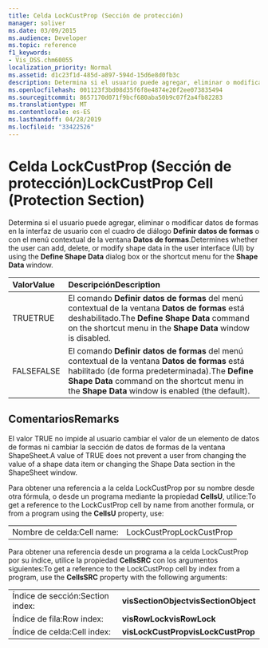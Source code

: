 ```yaml
---
title: Celda LockCustProp (Sección de protección)
manager: soliver
ms.date: 03/09/2015
ms.audience: Developer
ms.topic: reference
f1_keywords:
- Vis_DSS.chm60055
localization_priority: Normal
ms.assetid: d1c23f1d-485d-a897-594d-15d6e8d0fb3c
description: Determina si el usuario puede agregar, eliminar o modificar datos de formas en la interfaz de usuario con el cuadro de diálogo Definir datos de formas o con el menú contextual de la ventana Datos de formas.
ms.openlocfilehash: 001123f3bd08d35f6f8e4874e20f2ee073835494
ms.sourcegitcommit: 8657170d071f9bcf680aba50b9c07f2a4fb82283
ms.translationtype: MT
ms.contentlocale: es-ES
ms.lasthandoff: 04/28/2019
ms.locfileid: "33422526"
---
```

# <a name="lockcustprop-cell-protection-section"></a><span data-ttu-id="2490e-103">Celda LockCustProp (Sección de protección)</span><span class="sxs-lookup"><span data-stu-id="2490e-103">LockCustProp Cell (Protection Section)</span></span>

<span data-ttu-id="2490e-104">Determina si el usuario puede agregar, eliminar o modificar datos de formas en la interfaz de usuario con el cuadro de diálogo **Definir datos de formas** o con el menú contextual de la ventana **Datos de formas**.</span><span class="sxs-lookup"><span data-stu-id="2490e-104">Determines whether the user can add, delete, or modify shape data in the user interface (UI) by using the **Define Shape Data** dialog box or the shortcut menu for the **Shape Data** window.</span></span> 
  
|<span data-ttu-id="2490e-105">**Valor**</span><span class="sxs-lookup"><span data-stu-id="2490e-105">**Value**</span></span>|<span data-ttu-id="2490e-106">**Descripción**</span><span class="sxs-lookup"><span data-stu-id="2490e-106">**Description**</span></span>|
|:-----|:-----|
|<span data-ttu-id="2490e-107">TRUE</span><span class="sxs-lookup"><span data-stu-id="2490e-107">TRUE</span></span>  <br/> |<span data-ttu-id="2490e-108">El comando **Definir datos de formas** del menú contextual de la ventana **Datos de formas** está deshabilitado.</span><span class="sxs-lookup"><span data-stu-id="2490e-108">The **Define Shape Data** command on the shortcut menu in the **Shape Data** window is disabled.</span></span>  <br/> |
|<span data-ttu-id="2490e-109">FALSE</span><span class="sxs-lookup"><span data-stu-id="2490e-109">FALSE</span></span>  <br/> |<span data-ttu-id="2490e-110">El comando **Definir datos de formas** del menú contextual de la ventana **Datos de formas** está habilitado (de forma predeterminada).</span><span class="sxs-lookup"><span data-stu-id="2490e-110">The **Define Shape Data** command on the shortcut menu in the **Shape Data** window is enabled (the default).</span></span>  <br/> |
   
## <a name="remarks"></a><span data-ttu-id="2490e-111">Comentarios</span><span class="sxs-lookup"><span data-stu-id="2490e-111">Remarks</span></span>

<span data-ttu-id="2490e-112">El valor TRUE no impide al usuario cambiar el valor de un elemento de datos de formas ni cambiar la sección de datos de formas de la ventana ShapeSheet.</span><span class="sxs-lookup"><span data-stu-id="2490e-112">A value of TRUE does not prevent a user from changing the value of a shape data item or changing the Shape Data section in the ShapeSheet window.</span></span> 
  
<span data-ttu-id="2490e-113">Para obtener una referencia a la celda LockCustProp por su nombre desde otra fórmula, o desde un programa mediante la propiedad **CellsU**, utilice:</span><span class="sxs-lookup"><span data-stu-id="2490e-113">To get a reference to the LockCustProp cell by name from another formula, or from a program using the **CellsU** property, use:</span></span> 
  
|||
|:-----|:-----|
|<span data-ttu-id="2490e-114">Nombre de celda:</span><span class="sxs-lookup"><span data-stu-id="2490e-114">Cell name:</span></span>  <br/> |<span data-ttu-id="2490e-115">LockCustProp</span><span class="sxs-lookup"><span data-stu-id="2490e-115">LockCustProp</span></span>  <br/> |
   
<span data-ttu-id="2490e-116">Para obtener una referencia desde un programa a la celda LockCustProp por su índice, utilice la propiedad **CellsSRC** con los argumentos siguientes:</span><span class="sxs-lookup"><span data-stu-id="2490e-116">To get a reference to the LockCustProp cell by index from a program, use the **CellsSRC** property with the following arguments:</span></span> 
  
|||
|:-----|:-----|
|<span data-ttu-id="2490e-117">Índice de sección:</span><span class="sxs-lookup"><span data-stu-id="2490e-117">Section index:</span></span>  <br/> |<span data-ttu-id="2490e-118">**visSectionObject**</span><span class="sxs-lookup"><span data-stu-id="2490e-118">**visSectionObject**</span></span> <br/> |
|<span data-ttu-id="2490e-119">Índice de fila:</span><span class="sxs-lookup"><span data-stu-id="2490e-119">Row index:</span></span>  <br/> |<span data-ttu-id="2490e-120">**visRowLock**</span><span class="sxs-lookup"><span data-stu-id="2490e-120">**visRowLock**</span></span> <br/> |
|<span data-ttu-id="2490e-121">Índice de celda:</span><span class="sxs-lookup"><span data-stu-id="2490e-121">Cell index:</span></span>  <br/> |<span data-ttu-id="2490e-122">**visLockCustProp**</span><span class="sxs-lookup"><span data-stu-id="2490e-122">**visLockCustProp**</span></span> <br/> |
   

